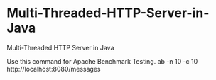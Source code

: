 # Multi-Threaded-HTTP-Server-in-Java
Multi-Threaded HTTP Server in Java 

Use this command for Apache Benchmark Testing. 
ab -n 10 -c 10 http://localhost:8080/messages
